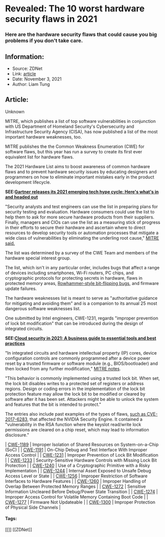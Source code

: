 # Revealed: The 10 worst hardware security flaws in 2021
### Here are the hardware security flaws that could cause you big problems if you don't take care.

## Information:
+ Source: ZDNet
+ Link: [article](https://www.zdnet.com/article/revealed-the-10-worst-hardware-security-flaws-in-2021/)
+ Date: November 3, 2021
+ Author: Liam Tung


## Article:
Unknown

MITRE, which publishes a list of top software vulnerabilities in conjunction with US Department of Homeland Security's Cybersecurity and Infrastructure Security Agency (CISA), has now published a list of the most important hardware weaknesses, too.

MITRE publishes the the Common Weakness Enumeration (CWE) for software flaws, but this year has run a survey to create its first ever equivalent list for hardware flaws. 


The 2021 Hardware List aims to boost awareness of common hardware flaws and to prevent hardware security issues by educating designers and programmers on how to eliminate important mistakes early in the product development lifecycle.

**SEE:**[**Gartner releases its 2021 emerging tech hype cycle: Here's what's in and headed out**](https://www.zdnet.com/article/gartner-releases-its-2021-emerging-tech-hype-cycle-heres-whats-in-and-headed-out/#link=%7B%22role%22:%22standard%22,%22href%22:%22https://www.zdnet.com/article/gartner-releases-its-2021-emerging-tech-hype-cycle-heres-whats-in-and-headed-out/%22,%22target%22:%22_blank%22,%22absolute%22:%22%22,%22linkText%22:%22Gartner%20releases%20its%202021%20emerging%20tech%20hype%20cycle:%20Here's%20what's%20in%20and%20headed%20out%22%7D)

"Security analysts and test engineers can use the list in preparing plans for security testing and evaluation. Hardware consumers could use the list to help them to ask for more secure hardware products from their suppliers. Finally, managers and CIOs can use the list as a measuring stick of progress in their efforts to secure their hardware and ascertain where to direct resources to develop security tools or automation processes that mitigate a wide class of vulnerabilities by eliminating the underling root cause," [MITRE said.](https://cwe.mitre.org/scoring/lists/2021_CWE_MIHW.html) 

The list was determined by a survey of the CWE Team and members of the hardware special interest group.

The list, which isn't in any particular order, includes bugs that affect a range of devices including smartphones, Wi-Fi routers, PC chips, and cryptographic protocols for protecting secrets in hardware, flaws in protected memory areas, [Rowhammer-style bit-flipping bugs](https://www.zdnet.com/article/rambleed-rowhammer-attack-can-now-steal-data-not-just-alter-it/), and firmware update failures. 






The hardware weaknesses list is meant to serve as "authoritative guidance for mitigating and avoiding them" and is a companion to its annual 25 most dangerous software weaknesses list.

One submitted by Intel engineers, CWE-1231, regards "improper prevention of lock bit modification" that can be introduced during the design of integrated circuits. 

**SEE:**[**Cloud security in 2021: A business guide to essential tools and best practices**](https://www.zdnet.com/article/cloud-security-in-2021-a-business-guide-to-essential-tools-and-best-practices/)

"In integrated circuits and hardware intellectual property (IP) cores, device configuration controls are commonly programmed after a device power reset by a trusted firmware or software module (e.g., BIOS/bootloader) and then locked from any further modification," [MITRE notes](https://cwe.mitre.org/data/definitions/1231.html). 

"This behavior is commonly implemented using a trusted lock bit. When set, the lock bit disables writes to a protected set of registers or address regions. Design or coding errors in the implementation of the lock bit protection feature may allow the lock bit to be modified or cleared by software after it has been set. Attackers might be able to unlock the system and features that the bit is intended to protect." 

The entries also include past examples of the types of flaws, [such as CVE-2017-6283](https://nvidia.custhelp.com/app/answers/detail/a_id/4631/~/security-bulletin:-nvidia-shield-tv-security-updates-for-multiple), that affected the NVIDIA Security Engine. It contained a "vulnerability in the RSA function where the keyslot read/write lock permissions are cleared on a chip reset, which may lead to information disclosure."



| [CWE-1189](https://cwe.mitre.org/data/definitions/1189.html) | Improper Isolation of Shared Resources on System-on-a-Chip (SoC) |
| [CWE-1191](https://cwe.mitre.org/data/definitions/1191.html) | On-Chip Debug and Test Interface With Improper Access Control |
| [CWE-1231](https://cwe.mitre.org/data/definitions/1231.html) | Improper Prevention of Lock Bit Modification |
| [CWE-1233](https://cwe.mitre.org/data/definitions/1233.html) | Security-Sensitive Hardware Controls with Missing Lock Bit Protection |
| [CWE-1240](https://cwe.mitre.org/data/definitions/1240.html) | Use of a Cryptographic Primitive with a Risky Implementation |
| [CWE-1244](https://cwe.mitre.org/data/definitions/1244.html) | Internal Asset Exposed to Unsafe Debug Access Level or State |
| [CWE-1256](https://cwe.mitre.org/data/definitions/1256.html) | Improper Restriction of Software Interfaces to Hardware Features |
| [CWE-1260](https://cwe.mitre.org/data/definitions/1260.html) | Improper Handling of Overlap Between Protected Memory Ranges |
| [CWE-1272](https://cwe.mitre.org/data/definitions/1272.html) | Sensitive Information Uncleared Before Debug/Power State Transition |
| [CWE-1274](https://cwe.mitre.org/data/definitions/1274.html) | Improper Access Control for Volatile Memory Containing Boot Code |
| [CWE-1277](https://cwe.mitre.org/data/definitions/1277.html) | Firmware Not Updateable |
| [CWE-1300](https://cwe.mitre.org/data/definitions/1300.html) | Improper Protection of Physical Side Channels |





#### Tags:
[[]] [[ZDNet]]
